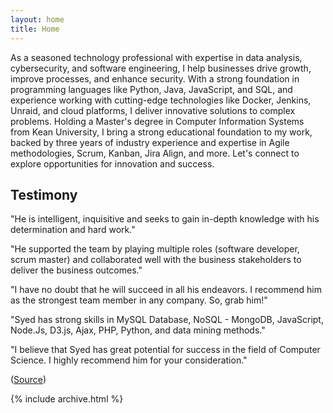```yaml
---
layout: home
title: Home
---
```


As a seasoned technology professional with expertise in data analysis, cybersecurity, and software engineering, I help businesses drive growth, improve processes, and enhance security. With a strong foundation in programming languages like Python, Java, JavaScript, and SQL, and experience working with cutting-edge technologies like Docker, Jenkins, Unraid, and cloud platforms, I deliver innovative solutions to complex problems. Holding a Master's degree in Computer Information Systems from Kean University, I bring a strong educational foundation to my work, backed by three years of industry experience and expertise in Agile methodologies, Scrum, Kanban, Jira Align, and more. Let's connect to explore opportunities for innovation and success.

## Testimony

"He is intelligent, inquisitive and seeks to gain in-depth knowledge with his determination and hard work."

"He supported the team by playing multiple roles (software developer, scrum master) and collaborated well with the business stakeholders to deliver the business outcomes."

"I have no doubt that he will succeed in all his endeavors. I recommend him as the strongest team member in any company. So, grab him!"

"Syed has strong skills in MySQL Database, NoSQL - MongoDB, JavaScript, Node.Js, D3.js, Ajax, PHP, Python, and data mining methods."

"I believe that Syed has great potential for success in the field of Computer Science. I highly recommend him for your consideration."

([Source](https://www.linkedin.com/in/syedfahadnadeem/details/recommendations))

{% include archive.html %}